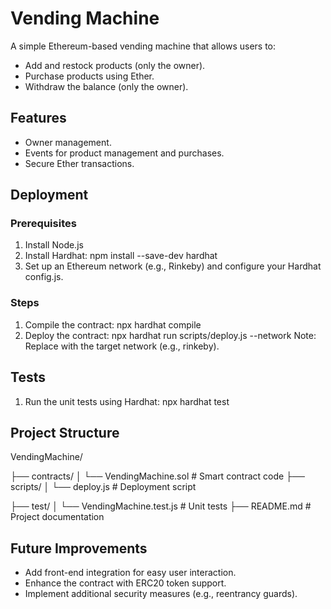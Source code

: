 # Vending Machine

A simple Ethereum-based vending machine that allows users to:
- Add and restock products (only the owner).
- Purchase products using Ether.
- Withdraw the balance (only the owner).

## Features
- Owner management.
- Events for product management and purchases.
- Secure Ether transactions.

## Deployment
### Prerequisites
1. Install Node.js
2. Install Hardhat:
   npm install --save-dev hardhat
3. Set up an Ethereum network (e.g., Rinkeby) and configure your Hardhat config.js.
### Steps
1. Compile the contract:
   npx hardhat compile
2. Deploy the contract:
   npx hardhat run scripts/deploy.js --network <network>
   Note: Replace <network> with the target network (e.g., rinkeby).

## Tests
1. Run the unit tests using Hardhat:
   npx hardhat test

## Project Structure
VendingMachine/

├── contracts/
│   └── VendingMachine.sol   # Smart contract code
├── scripts/
│   └── deploy.js            # Deployment script

├── test/
│   └── VendingMachine.test.js  # Unit tests
├── README.md                # Project documentation

## Future Improvements
- Add front-end integration for easy user interaction.
- Enhance the contract with ERC20 token support.
- Implement additional security measures (e.g., reentrancy guards).

